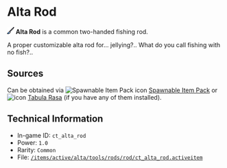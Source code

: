 # Alta Rod

<img src="https://raw.githubusercontent.com/Ceterai/Enternia/main/items/active/alta/tools/rods/rod/icon.png" alt="Alta Rod icon" loading="lazy" height="16px" width="auto" /> **Alta Rod** is a common two-handed fishing rod.

A proper customizable alta rod for... jellying?.. What do you call fishing with no fish?..

## Sources

Can be obtained via <img src="https://raw.githubusercontent.com/Silverfeelin/Starbound-SpawnableItemPack/master/interface/sip/iconSmall.png" alt="Spawnable Item Pack icon" width="18" height="14"/> [Spawnable Item Pack](https://steamcommunity.com/sharedfiles/filedetails/?id=733665104) or <img src="https://steamuserimages-a.akamaihd.net/ugc/263843960696222713/3EC9A7C005541F7D577EBCB8C5736B4EFC9973D6/" alt="icon" width="8" height="12"/> [Tabula Rasa](https://community.playstarbound.com/resources/the-tabula-rasa.3222/) (if you have any of them installed).

## Technical Information

- In-game ID: `ct_alta_rod`
- Power: `1.0`
- Rarity: `Common`
- File: [`/items/active/alta/tools/rods/rod/ct_alta_rod.activeitem`](https://github.com/Ceterai/Enternia/blob/main/items/active/alta/tools/rods/rod/ct_alta_rod.activeitem)
